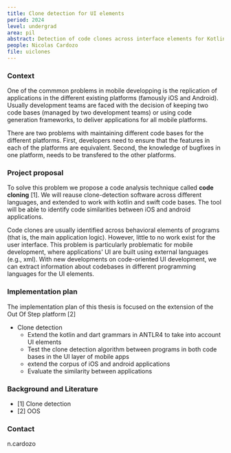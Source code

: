 ```yaml
---
title: Clone detection for UI elements
period: 2024
level: undergrad
area: pil
abstract: Detection of code clones across interface elements for Kotlin and Dart codebases
people: Nicolas Cardozo
file: uiclones
---
```


### Context

One of the commmon problems in mobile developping is the replication of applications in the different existing platforms (famously iOS and Android). Usually development teams are faced with the decision of keeping two code bases (managed by two development teams) or using code generation frameworks, to deliver applications for all mobile platforms.

There are two problems with maintaining different code bases for the different platforms. First, developers need to ensure that the features in each of the platforms are equivalent. Second, the knowledge of bugfixes in one platform, needs to be transfered to the other platforms.

### Project proposal

To solve this problem we propose a code analysis technique called **code cloning** [1]. We will reause clone-detection software across different languages, and extended to work with kotlin and swift code bases. The tool will be able to identify code similarities between iOS and android applications.

Code clones are usually identified across behavioral elements of programs (that is, the main application logic). However, little to no work exist for the user interface. This problem is particularly problematic for mobile development, where applications' UI are built using external languages (e.g., xml). With new developments on code-oriented UI development, we can extract information about  codebases in different programming languages for the UI elements.

### Implementation plan

The implementation plan of this thesis is focused on the extension of the Out Of Step platform [2]

- Clone detection
  - Extend the kotlin and dart grammars in ANTLR4 to take into account UI elements
  - Test the clone detection algorithm between programs in both code bases in the UI layer of mobile apps
  - extend the corpus of iOS and android applications
  - Evaluate the similarity between applications

### Background and Literature

- [1] Clone detection
- [2] OOS

### Contact

n.cardozo
